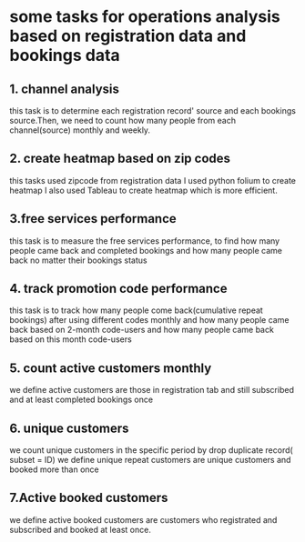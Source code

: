 # some tasks for operations analysis based on registration data and bookings data

## 1. channel analysis
this task is to determine each registration record' source and each bookings source.Then, we need to count how many people from each channel(source) monthly and weekly.

## 2. create heatmap based on zip codes
this tasks used zipcode from registration data
I used python folium to create heatmap
I also used Tableau to create heatmap which is more efficient.

## 3.free services performance
this task is to measure the free services performance, to find how many people came back and completed bookings and 
how many people came back no matter their bookings status

## 4. track promotion code performance 
this task is to track how many people come back(cumulative repeat bookings) after using different codes monthly
and how many people came back based on 2-month code-users and how many people came back based on this month code-users

## 5. count active customers monthly 
 we define active customers are those in registration tab and still subscribed and at least completed bookings once
 
## 6. unique customers
we count unique customers in the specific period by drop duplicate record( subset = ID)
we define unique repeat customers are unique customers and booked more than once

## 7.Active booked customers
we define active booked customers are customers who registrated and subscribed and booked at least once.
